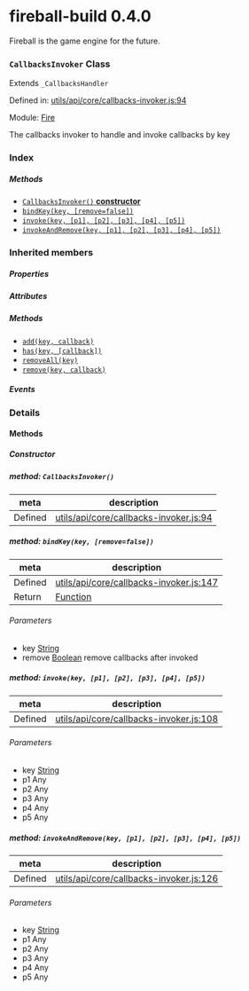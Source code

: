 
# fireball-build 0.4.0

Fireball is the game engine for the future.

### `CallbacksInvoker` Class

Extends `_CallbacksHandler`

Defined in: [utils/api/core/callbacks-invoker.js:94](../files/utils/api/core/callbacks-invoker.js.js)

Module: [Fire](../modules/Fire.md)




The callbacks invoker to handle and invoke callbacks by key

### Index



##### Methods

  - [`CallbacksInvoker()` **constructor**](#method-callbacksinvoker)
  - [`bindKey(key, [remove=false])`](#method-bindkeykey-removefalse)
  - [`invoke(key, [p1], [p2], [p3], [p4], [p5])`](#method-invokekey-p1-p2-p3-p4-p5)
  - [`invokeAndRemove(key, [p1], [p2], [p3], [p4], [p5])`](#method-invokeandremovekey-p1-p2-p3-p4-p5)




### Inherited members

##### Properties


##### Attributes


##### Methods

- [`add(key, callback)`](#method-add)
- [`has(key, [callback])`](#method-has)
- [`removeAll(key)`](#method-removeall)
- [`remove(key, callback)`](#method-remove)

##### Events




### Details




<!-- Method Block -->
#### Methods

##### Constructor

##### method: `CallbacksInvoker()`



| meta | description |
|------|-------------|
| Defined | [utils/api/core/callbacks-invoker.js:94](../files/utils_api_core_callbacks-invoker.js.md#l94) |



##### method: `bindKey(key, [remove=false])`



| meta | description |
|------|-------------|
| Defined | [utils/api/core/callbacks-invoker.js:147](../files/utils_api_core_callbacks-invoker.js.md#l147) |
| Return 		 | <a href="https://developer.mozilla.org/en/JavaScript/Reference/Global_Objects/Function" class="crosslink external" target="_blank">Function</a> 

###### Parameters
- key <a href="https://developer.mozilla.org/en/JavaScript/Reference/Global_Objects/String" class="crosslink external" target="_blank">String</a>  
- remove <a href="https://developer.mozilla.org/en/JavaScript/Reference/Global_Objects/Boolean" class="crosslink external" target="_blank">Boolean</a> remove callbacks after invoked


##### method: `invoke(key, [p1], [p2], [p3], [p4], [p5])`



| meta | description |
|------|-------------|
| Defined | [utils/api/core/callbacks-invoker.js:108](../files/utils_api_core_callbacks-invoker.js.md#l108) |

###### Parameters
- key <a href="https://developer.mozilla.org/en/JavaScript/Reference/Global_Objects/String" class="crosslink external" target="_blank">String</a>  
- p1 Any  
- p2 Any  
- p3 Any  
- p4 Any  
- p5 Any  


##### method: `invokeAndRemove(key, [p1], [p2], [p3], [p4], [p5])`



| meta | description |
|------|-------------|
| Defined | [utils/api/core/callbacks-invoker.js:126](../files/utils_api_core_callbacks-invoker.js.md#l126) |

###### Parameters
- key <a href="https://developer.mozilla.org/en/JavaScript/Reference/Global_Objects/String" class="crosslink external" target="_blank">String</a>  
- p1 Any  
- p2 Any  
- p3 Any  
- p4 Any  
- p5 Any  




